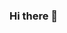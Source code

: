 ### Hi there 👋

<!--
**Pansther/Pansther** is a ✨ _special_ ✨ repository because its `README.md` (this file) appears on your GitHub profile.

Here are some ideas to get you started:

- 😊 I’m studying Computer Engineering at King Mongkut's Institute of Technology Ladkrabang.
- 🌱 I’m Interesting about web development with **MERN** stack.
- 🍔 You can contact me with **werawit.boat@gmail.com**.
-->
